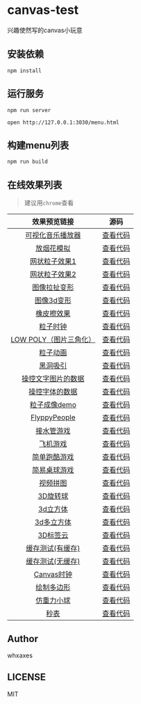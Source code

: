 # canvas-test

兴趣使然写的canvas小玩意<br>

## 安装依赖
```
npm install
```

## 运行服务
```
npm run server

open http://127.0.0.1:3030/menu.html
```

## 构建menu列表
```
npm run build
```

## 在线效果列表
> 建议用`chrome`查看

[placeholder]:p

| 效果预览链接 | 源码 |
| :--------: | :--------: |
| [可视化音乐播放器](http://whxaxes.github.io/canvas-test/src/Funny-demo/musicPlayer/index.html) | [查看代码](https://github.com/whxaxes/canvas-test/tree/master/src/Funny-demo/musicPlayer) |
| [放烟花模拟](http://whxaxes.github.io/canvas-test/src/Funny-demo/shotFire/shotFire.html) | [查看代码](https://github.com/whxaxes/canvas-test/tree/master/src/Funny-demo/shotFire) |
| [网状粒子效果1](http://whxaxes.github.io/canvas-test/src/Funny-demo/netparticle/net_1.html) | [查看代码](https://github.com/whxaxes/canvas-test/tree/master/src/Funny-demo/netparticle) |
| [网状粒子效果2](http://whxaxes.github.io/canvas-test/src/Funny-demo/netparticle/net_2.html) | [查看代码](https://github.com/whxaxes/canvas-test/tree/master/src/Funny-demo/netparticle) |
| [图像拉扯变形](http://whxaxes.github.io/canvas-test/src/Funny-demo/transform/demo1.html) | [查看代码](https://github.com/whxaxes/canvas-test/tree/master/src/Funny-demo/transform) |
| [图像3d变形](http://whxaxes.github.io/canvas-test/src/Funny-demo/transform/demo2.html) | [查看代码](https://github.com/whxaxes/canvas-test/tree/master/src/Funny-demo/transform) |
| [橡皮擦效果](http://whxaxes.github.io/canvas-test/src/Funny-demo/clip/clip.html) | [查看代码](https://github.com/whxaxes/canvas-test/tree/master/src/Funny-demo/clip) |
| [粒子时钟](http://whxaxes.github.io/canvas-test/src/Funny-demo/coolClock/index.html) | [查看代码](https://github.com/whxaxes/canvas-test/tree/master/src/Funny-demo/coolClock) |
| [LOW POLY（图片三角化）](http://whxaxes.github.io/canvas-test/src/Funny-demo/lowpoly/index.html) | [查看代码](https://github.com/whxaxes/canvas-test/tree/master/src/Funny-demo/lowpoly) |
| [粒子动画](http://whxaxes.github.io/canvas-test/src/Particle-demo/animateStep/index.html) | [查看代码](https://github.com/whxaxes/canvas-test/tree/master/src/Particle-demo/animateStep) |
| [黑洞吸引](http://whxaxes.github.io/canvas-test/src/Particle-demo/blackhole/blackhole.html) | [查看代码](https://github.com/whxaxes/canvas-test/tree/master/src/Particle-demo/blackhole) |
| [操控文字图片的数据](http://whxaxes.github.io/canvas-test/src/Particle-demo/imgdata/controlImgData.html) | [查看代码](https://github.com/whxaxes/canvas-test/tree/master/src/Particle-demo/imgdata) |
| [操控字体的数据](http://whxaxes.github.io/canvas-test/src/Particle-demo/imgdata/controlImgData2.html) | [查看代码](https://github.com/whxaxes/canvas-test/tree/master/src/Particle-demo/imgdata) |
| [粒子成像demo](http://whxaxes.github.io/canvas-test/src/Particle-demo/orangutan/index.html) | [查看代码](https://github.com/whxaxes/canvas-test/tree/master/src/Particle-demo/orangutan) |
| [FlyppyPeople](http://whxaxes.github.io/canvas-test/src/Game-demo/FlppyPeople/index.html) | [查看代码](https://github.com/whxaxes/canvas-test/tree/master/src/Game-demo/FlppyPeople) |
| [接水管游戏](http://whxaxes.github.io/canvas-test/src/Game-demo/connectPipe/easyPipes.html) | [查看代码](https://github.com/whxaxes/canvas-test/tree/master/src/Game-demo/connectPipe) |
| [飞机游戏](http://whxaxes.github.io/canvas-test/src/Game-demo/planGame/index.html) | [查看代码](https://github.com/whxaxes/canvas-test/tree/master/src/Game-demo/planGame) |
| [简单跑酷游戏](http://whxaxes.github.io/canvas-test/src/Game-demo/runningMan/index.html) | [查看代码](https://github.com/whxaxes/canvas-test/tree/master/src/Game-demo/runningMan) |
| [简易桌球游戏](http://whxaxes.github.io/canvas-test/src/Game-demo/snooker/snooker.html) | [查看代码](https://github.com/whxaxes/canvas-test/tree/master/src/Game-demo/snooker) |
| [视频拼图](http://whxaxes.github.io/canvas-test/src/Game-demo/vedioPintu.html) | [查看代码](https://github.com/whxaxes/canvas-test/tree/master/src/Game-demo) |
| [3D旋转球](http://whxaxes.github.io/canvas-test/src/3D-demo/3Dball.html) | [查看代码](https://github.com/whxaxes/canvas-test/tree/master/src/3D-demo) |
| [3d立方体](http://whxaxes.github.io/canvas-test/src/3D-demo/3Dcube.html) | [查看代码](https://github.com/whxaxes/canvas-test/tree/master/src/3D-demo) |
| [3d多立方体](http://whxaxes.github.io/canvas-test/src/3D-demo/3Dcubes.html) | [查看代码](https://github.com/whxaxes/canvas-test/tree/master/src/3D-demo) |
| [3D标签云](http://whxaxes.github.io/canvas-test/src/3D-demo/3Dtag.html) | [查看代码](https://github.com/whxaxes/canvas-test/tree/master/src/3D-demo) |
| [缓存测试(有缓存)](http://whxaxes.github.io/canvas-test/src/Other-demo/cache/test.html) | [查看代码](https://github.com/whxaxes/canvas-test/tree/master/src/Other-demo/cache) |
| [缓存测试(无缓存)](http://whxaxes.github.io/canvas-test/src/Other-demo/cache/test2.html) | [查看代码](https://github.com/whxaxes/canvas-test/tree/master/src/Other-demo/cache) |
| [Canvas时钟](http://whxaxes.github.io/canvas-test/src/Other-demo/clock.html) | [查看代码](https://github.com/whxaxes/canvas-test/tree/master/src/Other-demo) |
| [绘制多边形](http://whxaxes.github.io/canvas-test/src/Other-demo/duobianxing.html) | [查看代码](https://github.com/whxaxes/canvas-test/tree/master/src/Other-demo) |
| [仿重力小球](http://whxaxes.github.io/canvas-test/src/Other-demo/shotBall.html) | [查看代码](https://github.com/whxaxes/canvas-test/tree/master/src/Other-demo) |
| [秒表](http://whxaxes.github.io/canvas-test/src/Other-demo/stopWatch.html) | [查看代码](https://github.com/whxaxes/canvas-test/tree/master/src/Other-demo) |

[/placeholder]:p

## Author
whxaxes

## LICENSE
MIT
